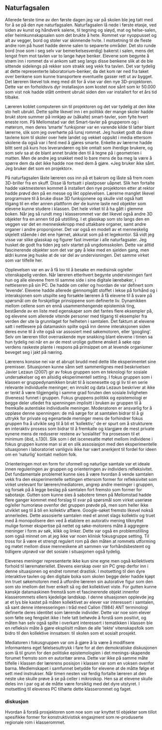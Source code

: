 
## Naturfagsalen

Allerede første time av den første dagen jeg var på skolen ble jeg tatt med for å se på den nye naturfagsalen. Naturfagsalen lå nede i første etasje, ved siden av kunst og håndverk salene, til tegning og sløyd, mat og helse-salen, eller heimkunnskapsalen som det brukte å hete. Rommet var nyoppusset og alt av vegger, bord og stoler var skinnende hvite. I motsetning til de fleste andre rom på huset hadde denne salen to separerte områder. Det sto runde bord (noe som i seg selv var bemerkelsesverdig) bakerst i salen, mens det lengst frem mot tavlen var to lange høye benker. Elevene som begynte å strøm inn i rommet da vi ankom satt seg langs disse benkene slik at de ble sittende sidelengs på rekker som strakk seg vekk fra tavlen. Det var tydelig at dette representerte laboratorium-benker, da det kom rør ned fra taket over benkene som kunne transportere eventuelle gasser rett ut av bygget. Det læreren likevel tok meg med dit for å vise var den nye 3D-projektoren. Dette var en forholdsvis dyr installasjon som kostet noe sånt som kr 50.000 som vist nok hadde stått omtrent ubrukt siden den var installert for et års tid tilbake.

Læreren koblet computeren sin til projektoren og det var tydelig at den ikke sto helt ubrukt. Dette spilte likevel inn i en politikk der mange skoler hadde brukt store summer på innkjøp av (såkalte) smart-tavler, som fylte hvert eneste rom. På Mellomstad var det Smart-tavler på grupperom og i møterom, men deres ’smarte’ funksjoner var en varende kilde til latter blant lærerne, slik som jeg overhørte på lunsj rommet. Jeg husket godt da disse tavlene kom til skoler over hele landet og vekket oppsikt i media ettersom skolene da også var i ferd med å gjøres smarte. Enkelte av lærerne hadde blitt sent på kurs hos leverandøren og ble omtalt som iherdige brukere, og som selv sa at de blant annet brukte den til å tegne på i geometrien i matten. Men de andre jeg snakket med lo bare mens de ba meg la være å spørre dem da det ikke hadde noe med dem å gjøre. «Jeg bruker ikke sånt. Jeg bruker det som en projektor».

På naturfagsalen låste læreren oss inn på et bakrom og låste så frem noen 3D-briller fra en skuff. Disse lå fortsatt i plastposer uåpnet. Slik hen fortalte hadde vaktmesteren kommet å installert den nye projektoren etter at rektor hadde prøvd den på en messe og likt opplevelsen. Lærerne manglet likevel programvare til å bruke disse 3D funksjonene og skulle vist også hatt tilgang til en eller annen plattform der de kunne laste ned objekter som elevene kunne studere i klassen. Det hele virket til å ha gått i glemme boken. Når jeg så rundt meg i klasserommet var det likevel også andre 3D objekter fra en annen tid på utstilling. I et glasskap som sto langs den en veggen var det en menneskekropp med uttakbare organer, samt andre organer i andre proporsjoner. Det var også en modell av et menneskelig skjelett stående i det ene hjørnet, akkurat som på et legekontor. Så vidt jeg visse var slike glasskap og figurer fast inventar i alle naturfagsaler. Jeg husket de godt fra tiden jeg selv startet på ungdomsskolen. Dette var alltid fascinerende objekter som det var gøy å leke med en sjelden gang, men aldri kunne jeg huske at de var del av undervisningen. Det samme virket som var tilfelle her.

Opplevelsen var en av å få lov til å besøke en medisinsk og/eller vitenskapelig verden. Når læreren etterhvert begynte undervisningen fant hun og alle elevene frem til samme side i sine digitale lærebøker, i nettleseren på sin PC. De hadde om celler og hvordan de var definert som ’levende’. Elevene hadde allerede gjennomgått stoffet i lekse på forhånd og i interaksjonen som utspilte seg forsøkte læreren å få elevene til å svare på spørsmål om de forskjellige prinsippene som definerte liv. Dynamikken mellom cellene som en ennå usammenhengende epistemisk ting, bestående av en liste med egenskaper som det fantes flere eksempler på, og elevene som allerede vitende personer med tilgang til eksempler fra verden der ute la grunnlaget for helheten i samtalen. Det faktum at elevene satt i nettlesere på datamaskin spilte også inn denne interaksjonen siden deres evne til å vite også var assosiert med søkemotoren, eller ’googling’. Selv om læreren tillot overraskende mye snakking blant elevene i timen sa hun tydelig nei når en av de mest urolige guttene ønsket å søke opp verdens raskeste plante i respons på prinsippet om at levende organismer beveget seg i jakt på næring.

Lærerens konsise nei var et abrupt brudd med dette lille eksperimentet sine premisser. Situasjonen kunne sånn sett sammenlignes med beskrivelsen Javier Lezaun (2007) gir av fokus gruppen som en teknologi for sosiale undersøkelser og en allsidig eksperimentell setting. I fokus gruppen som i klassen er gruppedynamikken brukt til å iscenesette og gi liv til en serie relevante individuelle meninger; en innsikt og data Lezaun beskriver at ikke er tenkt å være tilgjengelig i samme grad foruten den sosiale livligheten (liveness) funnet i gruppen. Fokus gruppens politikk og epistemologi er begge deler utledet fra spenningen implisitt i bruken av gruppen til å fremkalle autentiske individuelle meninger. Moderatoren er ansvarlig for å oppløse denne spenningen: de må sørge for at samtalen bidrar til å gi uttrykk for private og egenartede meninger mens de forhindrer fokus gruppen fra å utvikle seg til å bli et ’kollektiv;’ de er spurt om å strukturere en interaktiv prosess som bidrar til å fremkalle og klargjøre de mest private synene mens de reduserer restene av ’sosialitet’ fra prosessen til et minimum (ibid, s.130). Slik som i det iscenesatte møtet mellom individene i fokus gruppen kunne man si at en slik assosiasjon med den eksperimentelle situasjonen i laboratoriet vanligvis ikke har vært anerkjent til fordel for ideen om en ’naturlig’ kontakt mellom folk.

Orienteringen mot en form for uformell og naturlige samtale var et ideale innen reguleringen av gruppen og orienteringen av individers refleksivitet. Det fundamentale problemet kunne sies å være hvordan å vende samtalen vekk fra den eksperimentelle settingen ettersom former for refleksivitet som virket urelevant for læreren/mediatoren, angrep andre meninger i gruppen, og forsøk på å legge beslag på samtalen fort fremsto som former for sabotasje. Gutten som kunne sies å sabotere timen på Mellomstad hadde flere ganger kommet med forslag til svar på spørsmål som virket useriøse og/eller humoriøse ovenfor det gruppen prøvde på, men som heller ikke utviklet seg til å bli en kollektiv affære. Google-søket fremsto likevel nokså annerledes. Dette assosierte samtalen med et annet slags kollektiv og truet med å monopolisere den ved å etablere en autorativ mening tilknyttet mulige former ekspertise på nettet og søke-motorens måte å aggregere meninger i form av søk, klikk og linker. Dette var også en problemstilling som også minnet om at jeg ikke var noen klinisk fokusgruppe setting. Til tross for å være et strengt regulert rom på den måten at rommets utforming og møtet mellom disse menneskene alt sammen var forhåndsbestemt og tidligere utprøvd var det sosiale i situasjonen også tydelig.

Elevenes meninger representerte ikke kun sine egne men også kollektivets forhold til læremateriellet. Elevens eierskap over sin PC grep derfor inn i denne situasjonen og endret rommet drastisk. I motsetting til den dyre interaktive tavlen og den digitale boka som skolen begge deler hadde kjøpt inn truet søkemotoren med å utfordre læreren sin autorative figur som den som sto imellom det hver enkelt så og det kollektivet viste. For gutten kunne kanskje datamaskinen fremstå som et fascinerende objekt innenfor klasserommets ellers kjedelige landskap. I denne situasjonen opplevde jeg at et lys ble kastet på måten kollektivet av elever var interessert i samtalen, så sant denne interesseringen i tråd med Callon (1984) ANT terminologi definerte deres identitet som lærende individer. Dette var noe som elever som følte seg fengslet ikke i hele tatt behøvde å forstå som positivt, og måten han selv også spilte i overkant interessert i tematikken i klassen ble en refleksiv måte å gjøre eksplisitt måten de alle ’lekte’ vitenskapsfolk som bidro til den kollektive innsatsen: til skolen som et sosialt prosjekt.

Mediatoren i fokusgruppen var om å gjøre å la være å modifisere informantens eget følelsesuttrykk i fare for at den demokratiske diskusjonen som lå til grunn for den politiske epistemologien i det menings-skapende forumet fremsto som en autoritær arena. Dette var ikke på samme måte tilfelle i klassen der lærerens posisjon i klassen var som en voksen ovenfor barna. Medlemskapet i samfunnet betydde for elevene at de måtte følge et sett med instrukser. Når timen nesten var ferdig fortalte læreren at den neste uke skulle prøve å se på celler i mikroskop. Hen sa at elevene skulle deles inn i par og at de måtte være forsiktig med det dyre utstyret. I motsetting til elevenes PC tilhørte dette klasserommet og faget.

### diskusjon

Hvordan å forstå prosjektoren som noe som var knyttet til objekter som tillot spesifikke former for konstruktivistisk engasjment som re-produserte regionale rom i klasserommet.
